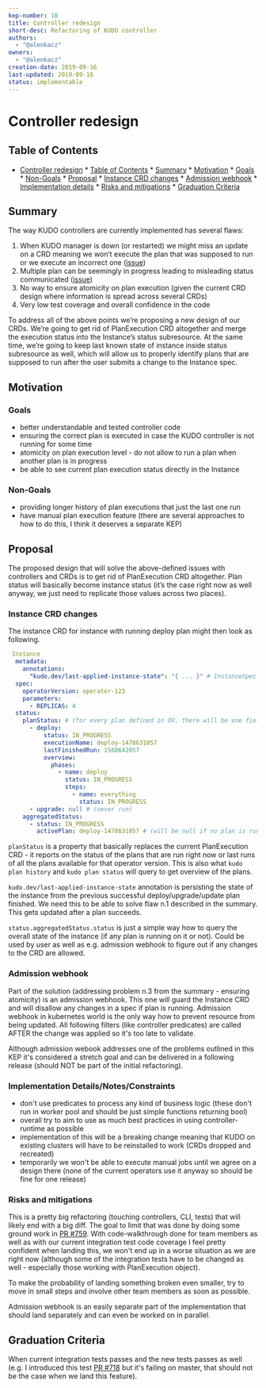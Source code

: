 ```yaml
---
kep-number: 18
title: Controller redesign
short-desc: Refactoring of KUDO controller
authors:
  - "@alenkacz"
owners:
  - "@alenkacz"
creation-date: 2019-09-16
last-updated: 2019-09-16
status: implementable
---
```


# Controller redesign

## Table of Contents

* [Controller redesign](#controller-redesign)
      * [Table of Contents](#table-of-contents)
      * [Summary](#summary)
      * [Motivation](#motivation)
         * [Goals](#goals)
         * [Non-Goals](#non-goals)
      * [Proposal](#proposal)
         * [Instance CRD changes](#instance-crd-changes)
         * [Admission webhook](#admission-webhook)
         * [Implementation details](#implementation-detailsnotesconstraints)
         * [Risks and mitigations](#risks-and-mitigations)
      * [Graduation Criteria](#graduation-criteria)

## Summary

The way KUDO controllers are currently implemented has several flaws:
1. When KUDO manager is down (or restarted) we might miss an update on a CRD meaning we won’t execute the plan that was supposed to run or we execute an incorrect one ([issue](https://github.com/kudobuilder/kudo/issues/422))
2. Multiple plan can be seemingly in progress leading to misleading status communicated ([issue](https://github.com/kudobuilder/kudo/issues/628))
3. No way to ensure atomicity on plan execution (given the current CRD design where information is spread across several CRDs)
4. Very low test coverage and overall confidence in the code

To address all of the above points we’re proposing a new design of our CRDs. We’re going to get rid of PlanExecution CRD altogether and merge the execution status into the Instance’s status subresource. At the same time, we’re going to keep last known state of instance inside status subresource as well, which will allow us to properly identify plans that are supposed to run after the user submits a change to the Instance spec.

## Motivation

### Goals

- better understandable and tested controller code
- ensuring the correct plan is executed in case the KUDO controller is not running for some time
- atomicity on plan execution level - do not allow to run a plan when another plan is in progress
- be able to see current plan execution status directly in the Instance

### Non-Goals

- providing longer history of plan executions that just the last one run
- have manual plan execution feature (there are several approaches to how to do this, I think it deserves a separate KEP)

## Proposal

The proposed design that will solve the above-defined issues with controllers and CRDs is to get rid of PlanExecution CRD altogether. Plan status will basically become instance status (it’s the case right now as well anyway, we just need to replicate those values across two places). 

### Instance CRD changes

The instance CRD for instance with running deploy plan might then look as following.

```yaml
 Instance
  metadata:
    annotations:
      "kudo.dev/last-applied-instance-state": "{ ... }" # InstanceSpec type serialized as json into string
  spec:
    operatorVersion: operator-123
    parameters:
      - REPLICAS: 4
  status:
    planStatus: # (for every plan defined in OV, there will be one field)
      - deploy:
          status: IN_PROGRESS
          executionName: deploy-1478631057
          lastFinishedRun: 1568642057
          overview:
            phases:
              - name: deploy
                status: IN_PROGRESS
                steps:
                  - name: everything
                    status: IN_PROGRESS
      - upgrade: null # (never run)
    aggregatedStatus:
      - status: IN_PROGRESS
        activePlan: deploy-1478631057 # (will be null if no plan is run right now)
```
`planStatus` is a property that basically replaces the current PlanExecution CRD - it reports on the status of the plans that are run right now or last runs of all the plans available for that operator version. This is also what `kudo plan history` and `kudo plan status` will query to get overview of the plans.

`kudo.dev/last-applied-instance-state` annotation is persisting the state of the instance from the previous successful deploy/upgrade/update plan finished. We need this to be able to solve flaw n.1 described in the summary. This gets updated after a plan succeeds.

`status.aggregatedStatus.status` is just a simple way how to query the overall state of the instance (if any plan is running on it or not). Could be used by user as well as e.g. admission webhook to figure out if any changes to the CRD are allowed.

### Admission webhook

Part of the solution (addressing problem n.3 from the summary - ensuring atomicity) is an admission webhook. This one will guard the Instance CRD and will disallow any changes in a spec if plan is running. Admission webhook in kubernetes world is the only way how to prevent resource from being updated. All following filters (like controller predicates) are called AFTER the change was applied so it's too late to validate.

Although admission webook addresses one of the problems outlined in this KEP it's considered a stretch goal and can be delivered in a following release (should NOT be part of the initial refactoring).

### Implementation Details/Notes/Constraints

- don't use predicates to process any kind of business logic (these don't run in worker pool and should be just simple functions returning bool)
- overall try to aim to use as much best practices in using controller-runtime as possible
- implementation of this will be a breaking change meaning that KUDO on existing clusters will have to be reinstalled to work (CRDs dropped and recreated)
- temporarily we won't be able to execute manual jobs until we agree on a design there (none of the current operators use it anyway so should be fine for one release)

### Risks and mitigations

This is a pretty big refactoring (touching controllers, CLI, tests) that will likely end with a big diff. The goal to limit that was done by doing some ground work in [PR #759](https://github.com/kudobuilder/kudo/pull/759). With code-walkthrough done for team members as well as with our current integration test code coverage I feel pretty confident when landing this, we won't end up in a worse situation as we are right now (although some of the integration tests have to be changed as well - especially those working with PlanExecution object).

To make the probability of landing something broken even smaller, try to move in small steps and involve other team members as soon as possible.

Admission webhook is an easily separate part of the implementation that should land separately and can even be worked on in parallel.

## Graduation Criteria

When current integration tests passes and the new tests passes as well (e.g. I introduced this test [PR #718](https://github.com/kudobuilder/kudo/pull/718) but it's failing on master, that should not be the case when we land this feature).
